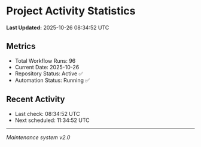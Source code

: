 # Project Activity Statistics

**Last Updated:** 2025-10-26 08:34:52 UTC

## Metrics
- Total Workflow Runs: 96
- Current Date: 2025-10-26
- Repository Status: Active ✅
- Automation Status: Running ✅

## Recent Activity
- Last check: 08:34:52 UTC
- Next scheduled: 11:34:52 UTC

---
*Maintenance system v2.0*
